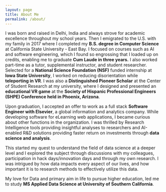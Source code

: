 ```yaml
---
layout: page
title: About Me
permalink: /about/
---
```


I was born and raised in Delhi, India and always strove for academic excellence throughout my school years. Then I emigrated to the U.S. with my family in 2017 where I completed my **B.S. degree in Computer Science** at California State University - East Bay. I focused on courses such as AI and software engineering, which I found so engrossing that I loaded up on credits, enabling me to graduate **Cum Laude in three years.** I also worked part-time as a tutor, supplemental instructor, and student researcher. Selected for a **National Science Foundation (NSF)** funded internship at **Iowa State University**, I worked on reducing disorientation while **teleporting in VR**. I was also a **Distinguished Pioneer Scholar** at the Center of Student Research at my university, where I designed and presented an **educational VR game** at the **Society of Hispanic Professional Engineers (SHPE) Conference held in Phoenix, Arizona**.

Upon graduation, I accepted an offer to work as a full stack **Software Engineer with Elsevier**, a global information and analytics company. While developing software for eLearning web applications, I became curious about other functions in the organization. I was thrilled by Research Intelligence tools providing insightful analyses to researchers and AI-enabled R&D solutions providing faster return on investments through **data science and analysis**.

This started my quest to understand the field of data science at a deeper level and I explored the subject through discussions with my colleagues, participation in hack days/innovation days and through my own research. I was intrigued by how data impacts every aspect of our lives, and how important it is to research methods to effectively utilize this data.

My love for Data and primary aim in life to pursue higher education, led me to study **MS Applied Data Science at University of Southern California**.

